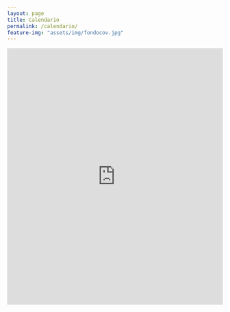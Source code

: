 ```yaml
---
layout: page
title: Calendario
permalink: /calendario/
feature-img: "assets/img/fondocov.jpg"
---
```




<iframe src="https://calendar.google.com/calendar/embed?height=600&amp;wkst=2&amp;bgcolor=%23F6BF26&amp;ctz=Europe%2FMadrid&amp;src=ZGVsZWdhZXRzaWlAZ21haWwuY29t&amp;color=%2333B679&amp;mode=WEEK&amp;showTz=0&amp;showCalendars=0&amp;showTabs=1&amp;showDate=1&amp;showNav=1&amp;showTitle=1&amp;title=Delegaci%C3%B3n%20de%20Alumnos" style="border:0" width="100%" height="600" frameborder="0" scrolling="no"></iframe>

